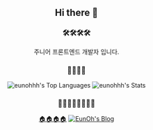 <div align= "center">

## Hi there 👋

### 🛠️🛠️🛠️🛠️
주니어 프론트엔드 개발자 입니다.

### 🏅🏅🏅🏅

![eunohhh's Top Languages](https://github-readme-stats.vercel.app/api/top-langs/?username=eunohhh&theme=vue-dark&show_icons=true&hide_border=true&layout=compact)
![eunohhh's Stats](https://github-readme-stats.vercel.app/api?username=eunohhh&theme=vue-dark&show_icons=true&hide_border=true&count_private=true)

### 🧑‍💻🧑‍💻🧑‍💻🧑‍💻
<a href="https://eunoh.top">🏠🏠🏠🏠</a>
[![EunOh's Blog](https://img.shields.io/badge/Tistory-000000?style=flat-square&logo=Tistory&logoColor=white)](https://ifelseif.tistory.com/)

</div>
<!--
**eunohhh/eunohhh** is a ✨ _special_ ✨ repository because its `README.md` (this file) appears on your GitHub profile.

Here are some ideas to get you started:

- 🔭 I’m currently working on ...
- 🌱 I’m currently learning ...
- 👯 I’m looking to collaborate on ...
- 🤔 I’m looking for help with ...
- 💬 Ask me about ...
- 📫 How to reach me: ...
- 😄 Pronouns: ...
- ⚡ Fun fact: ...
-->
